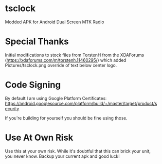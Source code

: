 # tsclock
Modded APK for Android Dual Screen MTK Radio

# Special Thanks
Initial modifications to stock files from TorstenH from the XDAForums (https://xdaforums.com/m/torstenh.11460295/) which added
Pictures/tsclock.png override of text below center logo.

# Code Signing
By default I am using Google Platform Certificates:
https://android.googlesource.com/platform/build/+/master/target/product/security

If you're building for yourself you should be fine using those.

# Use At Own Risk
Use this at your own risk.  While it's doubtful that this can brick your unit, you never know.  Backup your current apk and good luck!
